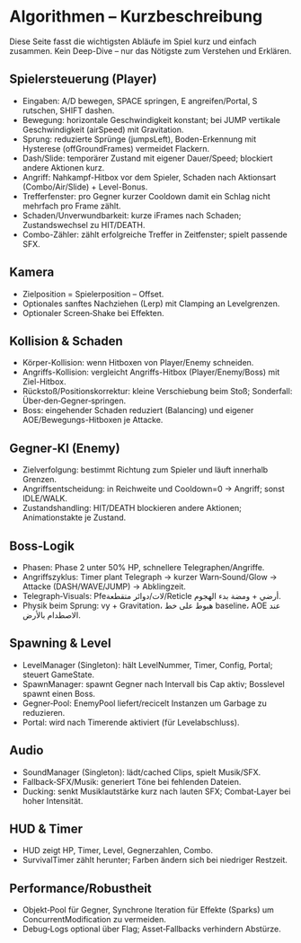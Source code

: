 # Algorithmen – Kurzbeschreibung

Diese Seite fasst die wichtigsten Abläufe im Spiel kurz und einfach zusammen. Kein Deep-Dive – nur das Nötigste zum Verstehen und Erklären.

## Spielersteuerung (Player)
- Eingaben: A/D bewegen, SPACE springen, E angreifen/Portal, S rutschen, SHIFT dashen.
- Bewegung: horizontale Geschwindigkeit konstant; bei JUMP vertikale Geschwindigkeit (airSpeed) mit Gravitation.
- Sprung: reduzierte Sprünge (jumpsLeft), Boden-Erkennung mit Hysterese (offGroundFrames) vermeidet Flackern.
- Dash/Slide: temporärer Zustand mit eigener Dauer/Speed; blockiert andere Aktionen kurz.
- Angriff: Nahkampf-Hitbox vor dem Spieler, Schaden nach Aktionsart (Combo/Air/Slide) + Level-Bonus.
- Trefferfenster: pro Gegner kurzer Cooldown damit ein Schlag nicht mehrfach pro Frame zählt.
- Schaden/Unverwundbarkeit: kurze iFrames nach Schaden; Zustandswechsel zu HIT/DEATH.
- Combo-Zähler: zählt erfolgreiche Treffer in Zeitfenster; spielt passende SFX.

## Kamera
- Zielposition = Spielerposition – Offset.
- Optionales sanftes Nachziehen (Lerp) mit Clamping an Levelgrenzen.
- Optionaler Screen‑Shake bei Effekten.

## Kollision & Schaden
- Körper-Kollision: wenn Hitboxen von Player/Enemy schneiden.
- Angriffs-Kollision: vergleicht Angriffs-Hitbox (Player/Enemy/Boss) mit Ziel-Hitbox.
- Rückstoß/Positionskorrektur: kleine Verschiebung beim Stoß; Sonderfall: Über‑den‑Gegner‑springen.
- Boss: eingehender Schaden reduziert (Balancing) und eigener AOE/Bewegungs-Hitboxen je Attacke.

## Gegner‑KI (Enemy)
- Zielverfolgung: bestimmt Richtung zum Spieler und läuft innerhalb Grenzen.
- Angriffsentscheidung: in Reichweite und Cooldown=0 → Angriff; sonst IDLE/WALK.
- Zustandshandling: HIT/DEATH blockieren andere Aktionen; Animationstakte je Zustand.

## Boss‑Logik
- Phasen: Phase 2 unter 50% HP, schnellere Telegraphen/Angriffe.
- Angriffszyklus: Timer plant Telegraph → kurzer Warn‑Sound/Glow → Attacke (DASH/WAVE/JUMP) → Abklingzeit.
- Telegraph‑Visuals: Pfeلات/دوائر متقطعة/Reticle أرضي + ومضة بدء الهجوم.
- Physik beim Sprung: vy + Gravitation، هبوط على خط baseline، AOE عند الاصطدام بالأرض.

## Spawning & Level
- LevelManager (Singleton): hält LevelNummer, Timer, Config, Portal; steuert GameState.
- SpawnManager: spawnt Gegner nach Intervall bis Cap aktiv; Bosslevel spawnt einen Boss.
- Gegner‑Pool: EnemyPool liefert/recicelt Instanzen um Garbage zu reduzieren.
- Portal: wird nach Timerende aktiviert (für Levelabschluss).

## Audio
- SoundManager (Singleton): lädt/cached Clips, spielt Musik/SFX.
- Fallback‑SFX/Musik: generiert Töne bei fehlenden Dateien.
- Ducking: senkt Musiklautstärke kurz nach lauten SFX; Combat‑Layer bei hoher Intensität.

## HUD & Timer
- HUD zeigt HP, Timer, Level, Gegnerzahlen, Combo.
- SurvivalTimer zählt herunter; Farben ändern sich bei niedriger Restzeit.

## Performance/Robustheit
- Objekt‑Pool für Gegner, Synchrone Iteration für Effekte (Sparks) um ConcurrentModification zu vermeiden.
- Debug‑Logs optional über Flag; Asset‑Fallbacks verhindern Abstürze.

